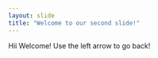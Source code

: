 ```yaml
---
layout: slide
title: "Welcome to our second slide!"
---
```

Hii Welcome!
Use the left arrow to go back!
